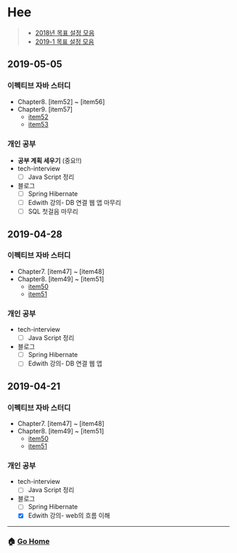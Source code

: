 # Hee

> - [2018년 목표 설정 모음](/hee/2018-goals.md)
> - [2019-1 목표 설정 모음](/hee/2019-1-goals.md)

## 2019-05-05
### 이펙티브 자바 스터디 
- Chapter8. [item52] ~ [item56]
- Chapter9. [item57]
    - [item52]()
    - [item53]()

### 개인 공부 
- **공부 계획 세우기** (중요!!)
- tech-interview
  - [ ] Java Script 정리
- 블로그
  - [ ] Spring Hibernate
  - [ ] Edwith 강의- DB 연결 웹 앱 마무리
  - [ ] SQL 첫걸음 마무리 

## 2019-04-28
### 이펙티브 자바 스터디 
- Chapter7. [item47] ~ [item48]
- Chapter8. [item49] ~ [item51]
    - [item50]()
    - [item51]()

### 개인 공부 
- tech-interview
  - [ ] Java Script 정리
- 블로그
  - [ ] Spring Hibernate
  - [ ] Edwith 강의- DB 연결 웹 앱

## 2019-04-21
### 이펙티브 자바 스터디 
- Chapter7. [item47] ~ [item48]
- Chapter8. [item49] ~ [item51]
    - [item50]()
    - [item51]()

### 개인 공부 
- tech-interview
  - [ ] Java Script 정리
- 블로그
  - [ ] Spring Hibernate
  - [x] Edwith 강의- web의 흐름 이해
  
---

### :house: [Go Home](https://github.com/WeareSoft/WWL)
